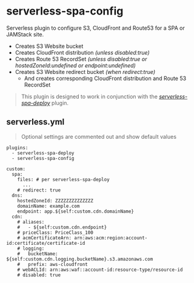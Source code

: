 # serverless-spa-config

Serverless plugin to configure S3, CloudFront and Route53 for a SPA or JAMStack site.

* Creates S3 Website bucket
* Creates CloudFront distribution _(unless disabled:true)_
* Creates Route 53 RecordSet _(unless disabled:true or hostedZoneId:undefined or endpoint:undefined)_
* Creates S3 Website redirect bucket _(when redirect:true)_
  * And creates corresponding CloudFront distribution and Route 53 RecordSet

> This plugin is designed to work in conjunction with the [_serverless-spa-deploy_](https://github.com/DanteInc/serverless-spa-deploy) plugin.

## serverless.yml

> Optional settings are commented out and show default values

```
plugins:
  - serverless-spa-deploy
  - serverless-spa-config

custom:
  spa:
    files: # per serverless-spa-deploy
      ...
    # redirect: true
  dns:
    hostedZoneId: ZZZZZZZZZZZZZZ
    domainName: example.com
    endpoint: app.${self:custom.cdn.domainName}
  cdn:
    # aliases:
    #   - ${self:custom.cdn.endpoint}
    # priceClass: PriceClass_100
    # acmCertificateArn: arn:aws:acm:region:account-id:certificate/certificate-id
    # logging:
    #   bucketName: ${self:custom.cdn.logging.bucketName}.s3.amazonaws.com
    #   prefix: aws-cloudfront
    # webACLId: arn:aws:waf::account-id:resource-type/resource-id
    # disabled: true
```
